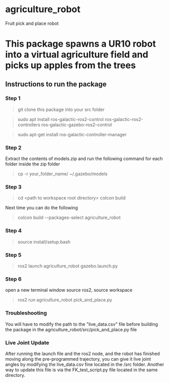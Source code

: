 # agriculture_robot
Fruit pick and place robot

# This package spawns a UR10 robot into a virtual agriculture field and picks up apples from the trees
## Instructions to run the package

### Step 1
>git clone this package into your src folder

>sudo apt install ros-galactic-ros2-control ros-galactic-ros2-controllers ros-galactic-gazebo-ros2-control

>sudo apt-get install ros-galactic-controller-manager

### Step 2
Extract the contents of models.zip and run the following command for each folder inside the zip folder
> cp -r your_folder_name/ ~/.gazebo/models

### Step 3
>cd \<path to workspace root directory\>
>colcon build

Next time you can do the following
>colcon build --packages-select agriculture_robot

### Step 4
>source install/setup.bash

### Step 5
>ros2 launch agriculture_robot gazebo.launch.py

### Step 6
open a new terminal window source ros2, source workspace
>ros2 run agriculture_robot pick_and_place.py

### Troubleshooting
You will have to modify the path to the "live_data.csv" file before building the package in the agriculture_robot/src/pick_and_place.py file 

### Live Joint Update
After running the launch file and the ros2 node, and the robot has finished moving along the pre-programmed trajectory, you can give it live joint angles by modifying the live_data.csv fine located in the /src folder. Another way to update this file is via the FK_test_script.py file located in the same directory. 



